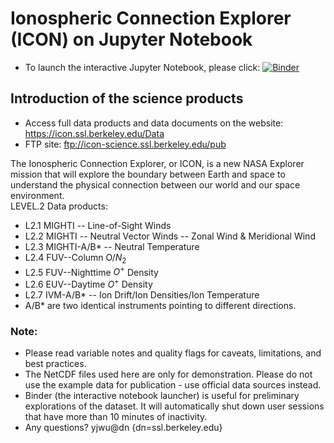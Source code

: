# Ionospheric Connection Explorer (ICON) on Jupyter Notebook

- To launch the interactive Jupyter Notebook, please click:
[![Binder](https://mybinder.org/badge_logo.svg)](https://mybinder.org/v2/gh/YJWu-SSL/ICON_Data_Demo/master)

## Introduction of the science products 
- Access full data products and data documents on the website: <https://icon.ssl.berkeley.edu/Data>
- FTP site: <ftp://icon-science.ssl.berkeley.edu/pub>

The Ionospheric Connection Explorer, or ICON, is a new NASA Explorer mission
that will explore the boundary between Earth and space to understand the
physical connection between our world and our space environment. 
<br>
LEVEL.2 Data products: 
- L2.1 MIGHTI -- Line-of-Sight Winds 
- L2.2 MIGHTI -- Neutral Vector Winds -- Zonal Wind & Meridional Wind 
- L2.3 MIGHTI-A/B* -- Neutral Temperature
- L2.4 FUV--Column O/$N_{2}$
- L2.5 FUV--Nighttime $O^{+}$ Density 
- L2.6 EUV--Daytime $O^{+}$ Density
- L2.7 IVM-A/B* -- Ion Drift/Ion Densities/Ion Temperature 
- A/B* are two identical instruments pointing to different directions.

### Note:
- Please read variable notes and quality flags for caveats, limitations, and best practices.
- The NetCDF files used here are only for demonstration. Please do not use the example data for publication - use official data sources instead.
- Binder (the interactive notebook launcher) is useful for preliminary explorations of the dataset. It will automatically shut down user sessions that have more than 10 minutes of inactivity.
- Any questions? yjwu@dn {dn=ssl.berkeley.edu}
<br>
